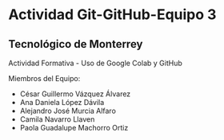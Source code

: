 # Actividad Git-GitHub-Equipo 3
## Tecnológico de Monterrey

Actividad Formativa - Uso de Google Colab y GitHub

Miembros del Equipo: 

- César Guillermo Vázquez Álvarez 
- Ana Daniela López Dávila
- Alejandro José Murcia Alfaro
- Camila Navarro Llaven
- Paola Guadalupe Machorro Ortiz


